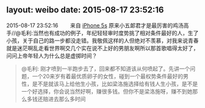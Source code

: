 layout: weibo
date: 2015-08-17 23:52:16
---
2015-08-17 23:52:16  &nbsp;&nbsp;&nbsp;&nbsp;&nbsp;&nbsp; 来自 <a href="sinaweibo://customweibosource" rel="nofollow">iPhone 5s</a>
原来小五郞君才是最厉害的鸡汤高手//@毛利:当然也有成功的例子，年纪轻轻审时度势挑了相对条件最好的人，生了小孩，关于自己的路一步都没走错。我敬佩这样的人但绝对不羡慕，对我来说青春就是迷茫啊乱走看世界啊交几个实在说不上好的男朋友啊所以那首歌唱得太好了，问问上帝年轻人为什么总是虚掷时间？
>  @毛利: 刚才喷到一半跑步去了，回来都不知道该从何喷起了。先讲一个问题，一个20来岁有着最优质卵子的女性，碰到一个最权势条件最好的男性，是不是就该马上给他生小孩，比如梁洛施选择给有钱人生小孩，是不是一个好选择，你会说当然好啊，赚很多钱。但你不是梁洛施呀，赚不到她那么多钱还赔进去那么多时间 ​​​
